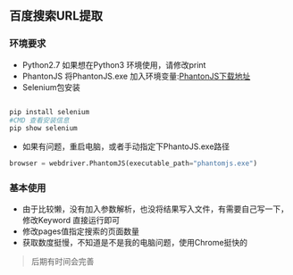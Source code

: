 
## 百度搜索URL提取

### 环境要求

- Python2.7 如果想在Python3 环境使用，请修改print
- PhantonJS 将PhantonJS.exe 加入环境变量:[PhantonJS下载地址](http://phantomjs.org/)
- Selenium包安装 

```python

pip install selenium
#CMD 查看安装信息
pip show selenium

```

- 如果有问题，重启电脑，或者手动指定下PhantoJS.exe路径

```python
browser = webdriver.PhantomJS(executable_path="phantomjs.exe")
```

### 基本使用

- 由于比较懒，没有加入参数解析，也没将结果写入文件，有需要自己写一下，修改Keyword 直接运行即可
- 修改pages值指定搜索的页面数量
- 获取数度挺慢，不知道是不是我的电脑问题，使用Chrome挺快的


> 后期有时间会完善